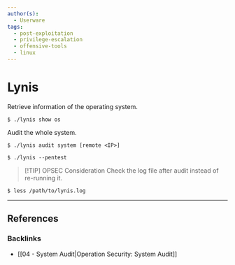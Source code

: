 ```yaml
---
author(s):
  - Userware
tags:
  - post-exploitation
  - privilege-escalation
  - offensive-tools
  - linux
---
```

# Lynis

Retrieve information of the operating system.

```
$ ./lynis show os
```

Audit the whole system.

```
$ ./lynis audit system [remote <IP>]

$ ./lynis --pentest
```

> [!TIP] OPSEC Consideration
> Check the log file after audit instead of re-running it.

```
$ less /path/to/lynis.log
```

---
## References

### Backlinks

- [[04 - System Audit|Operation Security: System Audit]]